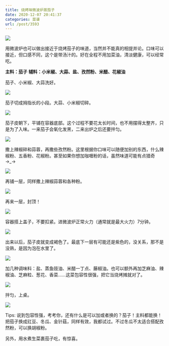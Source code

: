 ```yaml
---
title: 烧烤味微波炉蒸茄子
date: 2020-12-07 20:41:37
categories: 菜谱
url: /post/3593
---
```


![](http://qiniu.colacdn.com/img/posts/2020-12/2020-12-02%2020.39.33.jpg)

用微波炉也可以做出接近于烧烤茄子的味道，当然并不能真的相提并论。口味可以接近，但口感不同，这个是带汤汁的。好在全程不用加菜油，清淡健康，可以经常吃。

**主料：茄子**
**辅料：小米椒、大蒜、盐、孜然粉、米醋、花椒油**

茄子、小米椒、大蒜洗好。

![](http://qiniu.colacdn.com/img/posts/2020-12/2020-12-02%2020.10.59.jpg)

茄子切成拇指长的小段。大蒜、小米椒切碎。

![](http://qiniu.colacdn.com/img/posts/2020-12/2020-12-02%2020.19.57.jpg)

茄子皮朝下，平铺在容器底部。这个过程不要花太长时间，也不用摆得太整齐，只是为了入味。一来茄子会氧化发黑，二来出炉之后还要拌匀。

![](http://qiniu.colacdn.com/img/posts/2020-12/2020-12-02%2020.21.06.jpg)

撒上辣椒碎和蒜蓉，再撒些孜然粉。这里根据你口味可以随便加别的东西，什么辣椒粉、五香粉、花椒粉。甚至如果你想加咖喱粉的话，虽然味道可能有点猎奇 →_→

![](http://qiniu.colacdn.com/img/posts/2020-12/2020-12-02%2020.21.58.jpg)

再铺一层，同样撒上辣椒蒜蓉和各种粉。

![](http://qiniu.colacdn.com/img/posts/2020-12/2020-12-02%2020.24.10.jpg)

再来一层，封顶！

![](http://qiniu.colacdn.com/img/posts/2020-12/2020-12-02%2020.25.49.jpg)

容器搭上盖子，不要扣紧。进微波炉正常火力（通常就是最大火力）7分钟。

![](http://qiniu.colacdn.com/img/posts/2020-12/2020-12-02%2020.26.41.jpg)

出来以后，茄子皮就变成褐色了。最底下一层有可能还是紫色的，没关系，那不是没熟，是因为泡在水里了。

![](http://qiniu.colacdn.com/img/posts/2020-12/2020-12-02%2020.35.28.jpg)

加几种调味料：盐、蒸鱼豉油、米醋一丁点、藤椒油。也可以额外再加芝麻油、辣椒油、芝麻粒、葱花、香菜……这菜包容性很强，把它当烧烤摊就对了。

![](http://qiniu.colacdn.com/img/posts/2020-12/2020-12-02%2020.36.16.jpg)

拌匀，上桌。

![](http://qiniu.colacdn.com/img/posts/2020-12/2020-12-02%2020.39.33.jpg)

Tips: 说到包容性强，考考你，还有什么是可以加或者换的？茄子！主料都能换！把茄子换成豇豆、冬瓜、金针菇，同样有效，我都试过。不过冬瓜不太适合搭配孜然粉，可以换胡椒粉。

另外，用水煮生菜裹茄子吃，有惊喜。